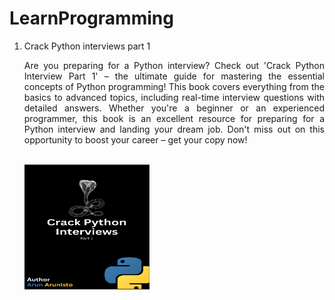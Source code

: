 # LearnProgramming

<div class="container">
  <ol>
    <li>Crack Python interviews part 1<p align="justify">Are you preparing for a Python interview? Check out 'Crack Python Interview Part 1' – the ultimate guide for mastering the essential concepts of Python programming! This book covers everything from the basics to advanced topics, including real-time interview questions with detailed answers. Whether you're a beginner or an experienced programmer, this book is an excellent resource for preparing for a Python interview and landing your dream job. Don't miss out on this opportunity to boost your career – get your copy now!
</p><br><img style="width: 200px; height: 200px;" src="https://github.com/arun-arunisto/LearnProgramming/blob/todo/chrome_l1tQI99n4g.png" alt="crackpythoninterviewspart1" /></li>
  </ol>
</div>
